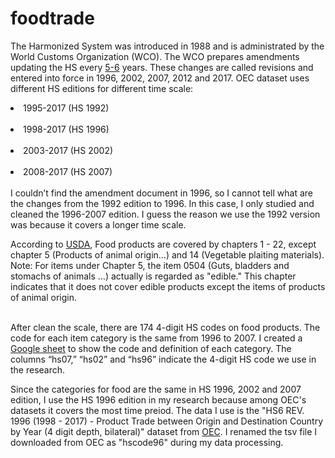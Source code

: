 # foodtrade

The Harmonized System was introduced in 1988 and is administrated by the World Customs Organization (WCO). The WCO prepares amendments updating the HS every <a href="http://www.wcoomd.org/en/topics/nomenclature/overview/what-is-the-harmonized-system.aspx">5-6</a> years. These changes are called revisions and entered into force in 1996, 2002, 2007, 2012 and 2017. OEC dataset uses different HS editions for different time scale:
<br><li>1995-2017 (HS 1992)</li>
<br><li>1998-2017 (HS 1996)</li>
<br><li>2003-2017 (HS 2002)</li>
<br><li>2008-2017 (HS 2007)</li>
<br>I couldn’t find the amendment document in 1996, so I cannot tell what are the changes from the 1992 edition to 1996. In this case, I only studied and cleaned the 1996-2007 edition. I guess the reason we use the 1992 version was because it covers a longer time scale.

According to <a href="https://www.ers.usda.gov/data-products/us-food-imports/documentation/">USDA</a>, Food products are covered by chapters 1 - 22, except chapter 5 (Products of animal origin...) and 14 (Vegetable plaiting materials). 
<br>Note: For items under Chapter 5, the item 0504 (Guts, bladders and stomachs of animals …) actually is regarded as "edible." This chapter indicates that it does not cover edible products except the items of products of animal origin. 

<br>After clean the scale, there are 174 4-digit HS codes on food products. The code for each item category is the same from 1996 to 2007. I created a <a href="https://docs.google.com/spreadsheets/d/1LloSZrLH-NRakJNQImdTdzx5jtlM1Dl5Jw9UWpTkqfU/edit?usp=sharing">Google sheet</a> to show the code and definition of each category. The columns “hs07,” “hs02” and “hs96” indicate the 4-digit HS code we use in the research.

Since the categories for food are the same in HS 1996, 2002 and 2007 edition, I use the HS 1996 edition in my research because among OEC's datasets it covers the most time preiod. The data I use is the "HS6 REV. 1996 (1998 - 2017) - Product Trade between Origin and Destination Country by Year (4 digit depth, bilateral)" dataset from <a href="https://oec.world/en/resources/data/">OEC</a>. I renamed the tsv file I downloaded from OEC as "hscode96" during my data processing.
